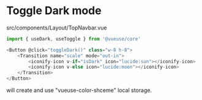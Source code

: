 # Toggle Dark mode

src/components/Layout/TopNavbar.vue

```js
import { useDark, useToggle } from '@vueuse/core'

<Button @click="toggleDark()" class="w-8 h-8">
    <Transition name="scale" mode="out-in">
        <iconify-icon v-if="isDark" icon="lucide:sun"></iconify-icon>
        <iconify-icon v-else icon="lucide:moon"></iconify-icon>
    </Transition>
</Button>
```

will create and use "vueuse-color-shceme" local storage.

